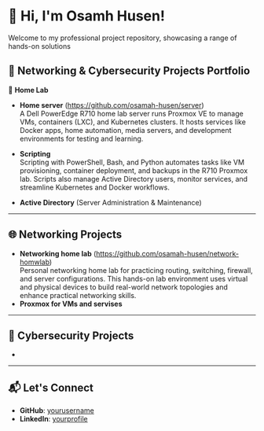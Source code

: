 # 👋 Hi, I'm Osamh Husen!
Welcome to my professional project repository, showcasing a range of hands-on solutions 

 🚀 Networking & Cybersecurity Projects Portfolio
---

 🚀 **Home Lab**

- **Home server** (https://github.com/osamah-husen/server) <br> A Dell PowerEdge R710 home lab server runs Proxmox VE to manage VMs, containers (LXC), and Kubernetes clusters. It hosts services like Docker apps, home automation, media servers, and development environments for testing and learning.   
  
- **Scripting** <br> Scripting with PowerShell, Bash, and Python automates tasks like VM provisioning, container deployment, and backups in the R710 Proxmox lab. Scripts also manage Active Directory users, monitor services, and streamline Kubernetes and Docker workflows.
  
- **Active Directory**  (Server Administration & Maintenance) <br>

---

## 🌐 Networking Projects
- **Networking home lab** (https://github.com/osamah-husen/network-homwlab) <br> Personal networking home lab for practicing routing, switching, firewall, and server configurations. This hands-on lab environment uses virtual and physical devices to build real-world network topologies and enhance practical networking skills.
- **Proxmox for VMs and servises** 


---

## 🔐 Cybersecurity Projects

- 

---



## 📬 Let's Connect

- **GitHub**: [yourusername](https://github.com/yourusername)  
- **LinkedIn**: [yourprofile](https://linkedin.com/in/yourprofile)

